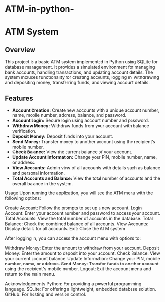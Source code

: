 # ATM-in-python-
# ATM System

## Overview

This project is a basic ATM system implemented in Python using SQLite for database management. It provides a simulated environment for managing bank accounts, handling transactions, and updating account details. The system includes functionality for creating accounts, logging in, withdrawing and depositing money, transferring funds, and viewing account details.

## Features

- **Account Creation:** Create new accounts with a unique account number, name, mobile number, address, balance, and password.
- **Account Login:** Secure login using account number and password.
- **Withdraw Money:** Withdraw funds from your account with balance verification.
- **Deposit Money:** Deposit funds into your account.
- **Send Money:** Transfer money to another account using the recipient’s mobile number.
- **Check Balance:** View the current balance of your account.
- **Update Account Information:** Change your PIN, mobile number, name, or address.
- **View Accounts:** Admin view of all accounts with details such as balance and personal information.
- **Total Accounts and Balance:** View the total number of accounts and the overall balance in the system.

Usage
Upon running the application, you will see the ATM menu with the following options:

Create Account: Follow the prompts to set up a new account.
Login Account: Enter your account number and password to access your account.
Total Accounts: View the total number of accounts in the database.
Total Balance: Check the combined balance of all accounts.
View Accounts: Display details for all accounts.
Exit: Close the ATM system

After logging in, you can access the account menu with options to:

Withdraw Money: Enter the amount to withdraw from your account.
Deposit Money: Enter the amount to deposit into your account.
Check Balance: View your current account balance.
Update Information: Change your PIN, mobile number, name, or address.
Send Money: Transfer funds to another account using the recipient's mobile number.
Logout: Exit the account menu and return to the main menu.


Acknowledgements
Python: For providing a powerful programming language.
SQLite: For offering a lightweight, embedded database solution.
GitHub: For hosting and version control.
